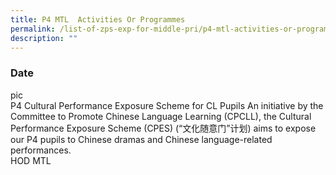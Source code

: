 ```yaml
---
title: P4 MTL  Activities Or Programmes
permalink: /list-of-zps-exp-for-middle-pri/p4-mtl-activities-or-programmes/
description: ""
---
```

### **Date**
pic<br>P4 Cultural Performance Exposure Scheme for CL Pupils An initiative by the Committee to Promote Chinese Language Learning (CPCLL), the Cultural Performance Exposure Scheme (CPES) (“文化随意门”计划) aims to expose our P4 pupils to Chinese dramas and Chinese language-related performances.<br>HOD MTL